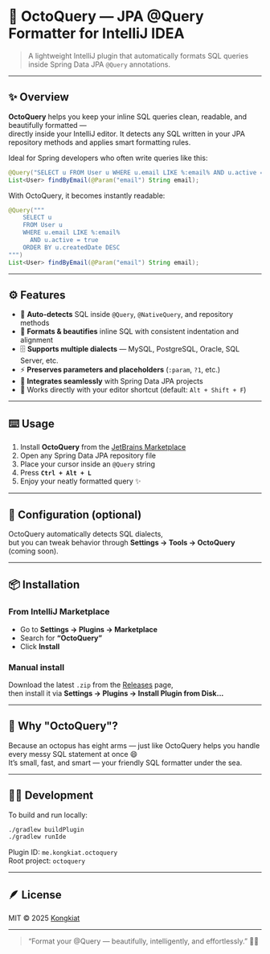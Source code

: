 
# 🐙 OctoQuery — JPA @Query Formatter for IntelliJ IDEA

> A lightweight IntelliJ plugin that automatically formats SQL queries inside Spring Data JPA `@Query` annotations.

---

## ✨ Overview

**OctoQuery** helps you keep your inline SQL queries clean, readable, and beautifully formatted —  
directly inside your IntelliJ editor. It detects any SQL written in your JPA repository methods and applies smart formatting rules.

Ideal for Spring developers who often write queries like this:

```java
@Query("SELECT u FROM User u WHERE u.email LIKE %:email% AND u.active = true ORDER BY u.createdDate DESC")
List<User> findByEmail(@Param("email") String email);
```

With OctoQuery, it becomes instantly readable:

```java
@Query("""
    SELECT u
    FROM User u
    WHERE u.email LIKE %:email%
      AND u.active = true
    ORDER BY u.createdDate DESC
""")
List<User> findByEmail(@Param("email") String email);
```

---

## ⚙️ Features

- 🧠 **Auto-detects** SQL inside `@Query`, `@NativeQuery`, and repository methods
- 💅 **Formats & beautifies** inline SQL with consistent indentation and alignment
- 🗄️ **Supports multiple dialects** — MySQL, PostgreSQL, Oracle, SQL Server, etc.
- ⚡ **Preserves parameters and placeholders** (`:param`, `?1`, etc.)
- 🌱 **Integrates seamlessly** with Spring Data JPA projects
- 🧩 Works directly with your editor shortcut (default: `Alt + Shift + F`)

---

## ⌨️ Usage

1. Install **OctoQuery** from the [JetBrains Marketplace](https://plugins.jetbrains.com)
2. Open any Spring Data JPA repository file
3. Place your cursor inside an `@Query` string
4. Press **`Ctrl + Alt + L`**
5. Enjoy your neatly formatted query ✨

---

## 🧰 Configuration (optional)

OctoQuery automatically detects SQL dialects,  
but you can tweak behavior through **Settings → Tools → OctoQuery** (coming soon).

---

## 📦 Installation

### From IntelliJ Marketplace
- Go to **Settings → Plugins → Marketplace**
- Search for **“OctoQuery”**
- Click **Install**

### Manual install
Download the latest `.zip` from the [Releases](https://github.com/your-username/octoquery/releases) page,  
then install it via **Settings → Plugins → Install Plugin from Disk...**

---

## 🐙 Why "OctoQuery"?

Because an octopus has eight arms — just like OctoQuery helps you handle every messy SQL statement at once 😄  
It’s small, fast, and smart — your friendly SQL formatter under the sea.

---

## 🧑‍💻 Development

To build and run locally:

```bash
./gradlew buildPlugin
./gradlew runIde
```

Plugin ID: `me.kongkiat.octoquery`  
Root project: `octoquery`

---

## 🪶 License

MIT © 2025 [Kongkiat](https://github.com/KONGKIAT888/octo-query/blob/main/LICENSE)

---

> “Format your @Query — beautifully, intelligently, and effortlessly.” 🐙💜
